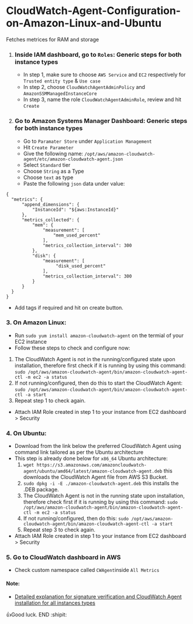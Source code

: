 # CloudWatch-Agent-Configuration-on-Amazon-Linux-and-Ubuntu
Fetches metrices for RAM and storage
1. ### Inside IAM dashboard, go to `Roles`: Generic steps for both instance types
   - In step 1, make sure to choose `AWS Service` and `EC2` respectively for `Trusted entity type` & `Use case`
   - In step 2, choose `CloudWatchAgentAdminPolicy` and `AmazonSSMManagedInstanceCore`
   - In step 3, name the role `CloudWatchAgentAdminRole`, review and hit `Create`
2. ### Go to Amazon Systems Manager Dashboard:  Generic steps for both instance types
   - Go to `Paramater Store` under `Application Management`
   - Hit `Create Parameter`
   - Give the following name: `/opt/aws/amazon-cloudwatch-agent/etc/amazon-cloudwatch-agent.json`
   - Select `Standard` tier
   - Choose `String` as a Type
   - Choose `text` as type
   - Paste the following `json` data under value:
  ```
{
	"metrics": {
		"append_dimensions": {
			"InstanceId": "${aws:InstanceId}"
		},
		"metrics_collected": {
			"mem": {
				"measurement": [
					"mem_used_percent"
				],
				"metrics_collection_interval": 300
			},
            "disk": {
				"measurement": [
                     "disk_used_percent"
				],
				"metrics_collection_interval": 300
			}
		}
	}
}
```
- Add tags if required and hit on create button.
### 3. On Amazon Linux:
  - Run `sudo yum install amazon-cloudwatch-agent` on the termial of your EC2 instance
  - Follow these steps to check and configure now:
   1.  The CloudWatch Agent is not in the running/configured state upon installation, therefore first check if it is running by using this command: `sudo /opt/aws/amazon-cloudwatch-agent/bin/amazon-cloudwatch-agent-ctl -m ec2 -a status`
   2.  If not running/configured, then do this to start the CloudWatch Agent: `sudo /opt/aws/amazon-cloudwatch-agent/bin/amazon-cloudwatch-agent-ctl -a start`
   3.  Repeat step 1 to check again.
  - Attach IAM Role created in step 1 to your instance from EC2 dashboard > Security
### 4. On Ubuntu:
- Download from the link below the preferred CloudWatch Agent using command link tailored as per the Ubuntu architecture
- This step is already done below for `x86_64` Ubuntu architecture:
  1. `wget https://s3.amazonaws.com/amazoncloudwatch-agent/ubuntu/amd64/latest/amazon-cloudwatch-agent.deb` this downloads the CloudWatch Agent file from AWS S3 Bucket.
  2. `sudo dpkg -i -E ./amazon-cloudwatch-agent.deb` this installs the .DEB package.
  3. The CloudWatch Agent is not in the running state upon installation, therefore check first if it is running by using this command: `sudo /opt/aws/amazon-cloudwatch-agent/bin/amazon-cloudwatch-agent-ctl -m ec2 -a status`
  4. If not running/configured, then do this: `sudo /opt/aws/amazon-cloudwatch-agent/bin/amazon-cloudwatch-agent-ctl -a start`
  5. Repeat step 3 to check again.
- Attach IAM Role created in step 1 to your instance from EC2 dashboard > Security

### 5. Go to CloudWatch dashboard in AWS
- Check custom namespace called `CWAgent`inside `All Metrics`

#### Note:
- [Detailed explanation for signature verification and CloudWatch Agent installation for all instances types](https://docs.aws.amazon.com/AmazonCloudWatch/latest/monitoring/download-cloudwatch-agent-commandline.html#download-CloudWatch-Agent-on-EC2-Instance-commandline-first)

:+1:Good luck. END  :shipit:
